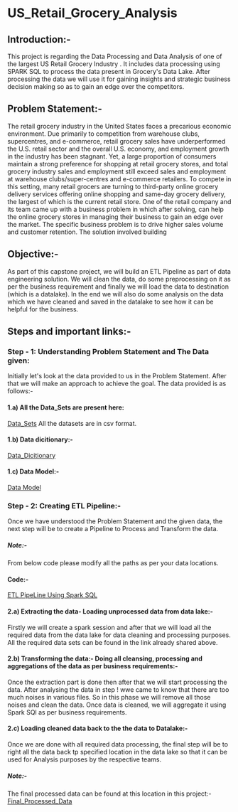 # US_Retail_Grocery_Analysis
## Introduction:-
This project is regarding the Data Processing and Data Analysis of one of the largest US Retail Grocery Industry  . It includes data processing using SPARK SQL to process the data present in Grocery's Data Lake. After processing the data we will use it for gaining insights and strategic business decision making so as to gain an edge over the competitors.

## Problem Statement:-
The retail grocery industry in the United States faces a precarious economic environment. Due primarily to competition from warehouse clubs, supercentres, and e-commerce, retail grocery sales have underperformed the U.S. retail sector and the overall U.S. economy, and employment growth in the industry has been stagnant. Yet, a large proportion of consumers maintain a strong preference for shopping at retail grocery stores, and total grocery industry sales and employment still exceed sales and employment at warehouse clubs/super-centres and e-commerce retailers. To compete in this setting, many retail grocers are turning to third-party online grocery delivery services offering online shopping and same-day grocery delivery, the largest of which is the current retail store.
One of the retail company and its team came up with a business problem in which after solving, can help the online grocery stores in managing their business to gain an edge over the market. The specific business problem is to drive higher sales volume and customer retention. The solution involved building

## Objective:-
As part of this capstone project, we will build an ETL Pipeline as part of data engineering solution. We will clean the data, do some preprocessing on it as per the business requirement and finally we will load the data to destination (which is a datalake). In the end we will also do some analysis on the data which we have cleaned and saved in the datalake to see how it can be helpful for the business.

## Steps and important links:-
### Step - 1: Understanding Problem Statement and The Data given:
Initially let's look at the data provided to us in the Problem Statement. After that we will make an approach to achieve the goal. The data provided is as follows:-
#### 1.a) All the Data_Sets are present here:
   [Data_Sets](https://github.com/AnkushSharma97/US_Retail_Grocery_Analysis/tree/main/Project/Data_sets)
   All the datasets are in csv format.
 
#### 1.b) Data dicitionary:-
   [Data_Dicitionary](https://github.com/AnkushSharma97/US_Retail_Grocery_Analysis/tree/main/Data%20Dicitionary)
  
#### 1.c) Data Model:-
  [Data Model](https://github.com/AnkushSharma97/US_Retail_Grocery_Analysis/blob/main/Data%20Dicitionary/DataModel.PNG)
  
### Step - 2: Creating ETL Pipeline:-
Once we have understood the Problem Statement and the given data, the next step will be to create a Pipeline to Process and Transform the data.
##### Note:- 
From below code please modify all the paths as per your data locations.

#### Code:-
[ETL PipeLine Using Spark SQL](https://github.com/AnkushSharma97/US_Retail_Grocery_Analysis/blob/main/Project/Retail_store_etl_pipeline.ipynb)

#### 2.a) Extracting the data- Loading  unprocessed data from data lake:-
Firstly we will create a spark session and after that we will load all the required data from the data lake for data cleaning and  processing purposes.
All the required data sets can be found in the link already shared above.

#### 2.b) Transforming the data:- Doing all cleansing, processing and aggregations of the data as per business requirements:-
Once the extraction part is done then after that we will start processing the data. 
After analysing the data in step ! wwe came to know that there are too much noises in various files. So in this phase we will remove all those noises and clean the data.
Once data is cleaned, we will aggregate it using Spark SQl as per business requirements.

#### 2.c) Loading cleaned data back to the the data to Datalake:-
Once we are done with all required data processing, the final step will be to right all the data back tp specified location in the data lake so that it can be used for
Analysis purposes by the respective teams.
##### Note:-
The final processed data can be found at this location in this project:- [Final_Processed_Data](https://github.com/AnkushSharma97/US_Retail_Grocery_Analysis/tree/main/Project/Data_sets/output)






